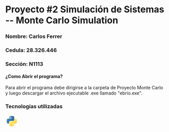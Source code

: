 # Proyecto #2 Simulación de Sistemas -- Monte Carlo Simulation
### Nombre: Carlos Ferrer
### Cedula: 28.326.446
### Sección: N1113

#### ¿Como Abrir el programa?

Para abrir el programa debe dirigirse a la carpeta de Proyecto Monte Carlo y luego descargar el archivo ejecutable .exe llamado "ebrio.exe".

### Tecnologías utilizadas
<p align="left"> <a href="https://www.python.org" target="_blank" rel="noreferrer"> <img src="https://raw.githubusercontent.com/devicons/devicon/master/icons/python/python-original.svg" alt="python" width="40" height="40"/> </a> </p>
